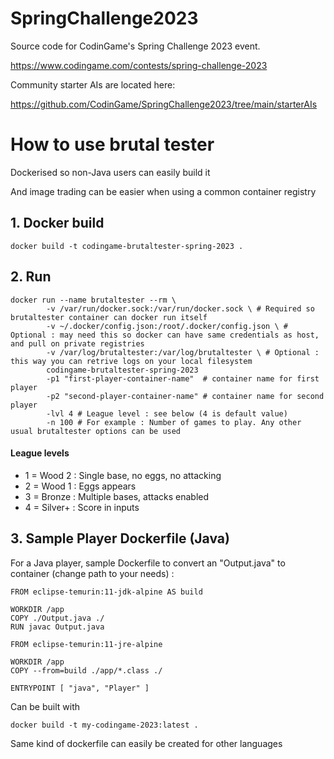 # SpringChallenge2023

Source code for CodinGame's Spring Challenge 2023 event.

https://www.codingame.com/contests/spring-challenge-2023

Community starter AIs are located here:

https://github.com/CodinGame/SpringChallenge2023/tree/main/starterAIs

# How to use brutal tester

Dockerised so non-Java users can easily build it

And image trading can be easier when using a common container registry

## 1. Docker build

```
docker build -t codingame-brutaltester-spring-2023 .
```

## 2. Run

```
docker run --name brutaltester --rm \
        -v /var/run/docker.sock:/var/run/docker.sock \ # Required so brutaltester container can docker run itself
        -v ~/.docker/config.json:/root/.docker/config.json \ # Optional : may need this so docker can have same credentials as host, and pull on private registries
        -v /var/log/brutaltester:/var/log/brutaltester \ # Optional : this way you can retrive logs on your local filesystem
        codingame-brutaltester-spring-2023
        -p1 "first-player-container-name"  # container name for first player
        -p2 "second-player-container-name" # container name for second player
        -lvl 4 # League level : see below (4 is default value)
        -n 100 # For example : Number of games to play. Any other usual brutaltester options can be used
```

#### League levels
* 1 = Wood 2 : Single base, no eggs, no attacking
* 2 = Wood 1 : Eggs appears
* 3 = Bronze : Multiple bases, attacks enabled
* 4 = Silver+ : Score in inputs

## 3. Sample Player Dockerfile (Java)

For a Java player, sample Dockerfile to convert an "Output.java" to container (change path to your needs) :

```
FROM eclipse-temurin:11-jdk-alpine AS build

WORKDIR /app
COPY ./Output.java ./
RUN javac Output.java

FROM eclipse-temurin:11-jre-alpine

WORKDIR /app
COPY --from=build ./app/*.class ./

ENTRYPOINT [ "java", "Player" ]
```
Can be built with
```
docker build -t my-codingame-2023:latest .
```

Same kind of dockerfile can easily be created for other languages
